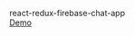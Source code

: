 react-redux-firebase-chat-app <br/>
<a href="https://react-chat-app-70785.firebaseapp.com/">Demo</a>
